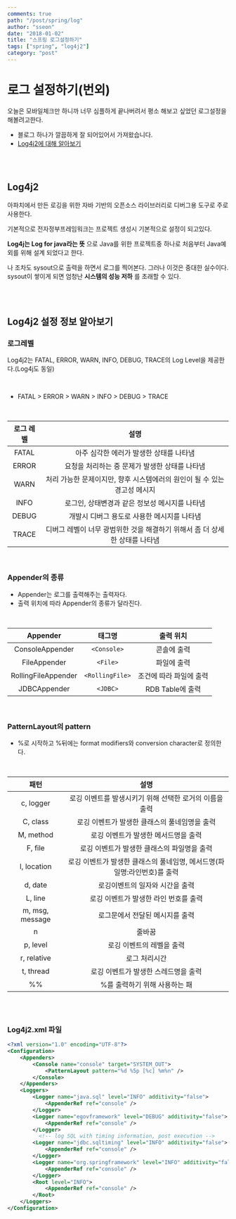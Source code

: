 ```yaml
---
comments: true
path: "/post/spring/log"
author: "sseon"
date: "2018-01-02"
title: "스프링 로그설정하기"
tags: ["spring", "log4j2"]
category: "post"
---
```


# **로그 설정하기(번외)**

오늘은 모바일체크만 하니까 너무 심플하게 끝나버려서 평소 해보고 싶었던 로그설정을 해볼려고한다.

- 블로그 하나가 깔끔하게 잘 되어있어서 가져왔습니다.
- [Log4j2에 대해 알아보기](http://blog.naver.com/PostView.nhn?blogId=mk1126sj&logNo=220970218433)

<br>
<br>

## Log4j2

아파치에서 만든 로깅을 위한 자바 기반의 오픈소스 라이브러리로 디버그용 도구로 주로 사용한다.
<br>

기본적으로 전자정부프레임워크는 프로젝트 생성시 기본적으로 설정이 되고있다.
<br>

**Log4j는 Log for java라는 뜻** 으로 Java를 위한 프로젝트중 하나로 처음부터  Java예외를 위해 설계 되었다고 한다.
<br>

나 조차도 sysout으로 출력을 하면서 로그를 찍어본다. 그러나 이것은 중대한 실수이다. sysout이 쌓이게 되면 엄청난 **시스템의 성능 저하** 를 초래할 수 있다.

<br>
<br>

## Log4j2 설정 정보 알아보기

### 로그레벨

Log4j2는 FATAL, ERROR, WARN, INFO, DEBUG, TRACE의 Log Level을 제공한다.(Log4j도 동일)

<br>

- FATAL > ERROR > WARN > INFO > DEBUG > TRACE

<br>

|로그 레벨|설명|
|:-:|:-:|
|FATAL|아주 심각한 에러가 발생한 상태를 나타냄|
|ERROR|요청을 처리하는 중 문제가 발생한 상태를 나타냄|
|WARN|처리 가능한 문제이지만, 향후 시스템에러의 원인이 될 수 있는 경고성 메시지|
|INFO|로그인, 상태변경과 같은 정보성 메시지를 나타냄|
|DEBUG|개발시 디버그 용도로 사용한 메시지를 나타냄|
|TRACE|디버그 레벨이 너무 광범위한 것을 해결하기 위해서 좀 더 상세한 상태를 나타냄|

<br>

### Appender의 종류

- Appender는 로그를 출력해주는 출력자다.
- 출력 위치에 따라 Appender의 종류가 달라진다.

<br>

|Appender|태그명|출력 위치|
|:-:|:-:|:-:|
|ConsoleAppender|`<Console>`|콘솔에 출력|
|FileAppender|`<File>`|파일에 출력|
|RollingFileAppender|`<RollingFile>`|조건에 따라 파일에 출력|
|JDBCAppender|`<JDBC>`|RDB Table에 출력|

<br>

### PatternLayout의 pattern

- %로 시작하고 %뒤에는 format modifiers와 conversion character로 정의한다.

<br>

|패턴|설명|
|:-:|:-:|
|c, logger|로깅 이벤트를 발생시키기 위해 선택한 로거의 이름을 출력|
|C, class|로깅 이벤트가 발생한 클래스의 풀네임명을 출력|
|M, method|로깅 이벤트가 발생한 메서드명을 출력|
|F, file|로깅 이벤트가 발생한 클래스의 파일명을 출력|
|l, location|로깅 이벤트가 발생한 클래스의 풀네임명, 메서드명(파일명:라인번호)를 출력|
|d, date|로깅이벤트의 일자와 시간을 출력 |
|L, line|로깅 이벤트가 발생한 라인 번호를 출력|
|m, msg, message|로그문에서 전달된 메시지를 출력|
|n|줄바꿈|
|p, level|로깅 이벤트의 레벨을 출력|
|r, relative|로그 처리시간|
|t, thread|로깅 이벤트가 발생한 스레드명을 출력|
|%%|%를 출력하기 위해 사용하는 패|

<br>
<br>

### Log4j2.xml 파일

```xml
<?xml version="1.0" encoding="UTF-8"?>
<Configuration>
    <Appenders>
        <Console name="console" target="SYSTEM_OUT">
            <PatternLayout pattern="%d %5p [%c] %m%n" />
        </Console>
    </Appenders>
    <Loggers>
        <Logger name="java.sql" level="INFO" additivity="false">
            <AppenderRef ref="console" />
        </Logger>
        <Logger name="egovframework" level="DEBUG" additivity="false">
            <AppenderRef ref="console" />
        </Logger>
          <!-- log SQL with timing information, post execution -->
        <Logger name="jdbc.sqltiming" level="INFO" additivity="false">
            <AppenderRef ref="console" />
        </Logger>
        <Logger name="org.springframework" level="INFO" additivity="false">
            <AppenderRef ref="console" />
        </Logger>
        <Root level="INFO">
            <AppenderRef ref="console" />
        </Root>
    </Loggers>
</Configuration>
```
